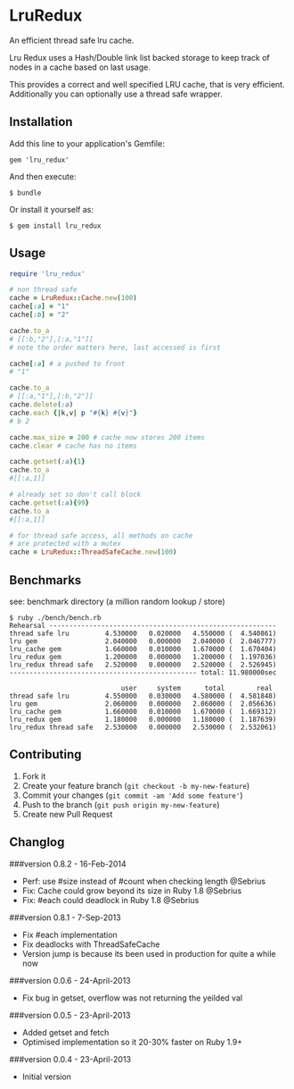 # LruRedux

An efficient thread safe lru cache.

Lru Redux uses a Hash/Double link list backed storage to keep track of nodes in a cache based on last usage.

This provides a correct and well specified LRU cache, that is very efficient. Additionally you can optionally use a thread safe wrapper.

## Installation

Add this line to your application's Gemfile:

    gem 'lru_redux'

And then execute:

    $ bundle

Or install it yourself as:

    $ gem install lru_redux

## Usage

```ruby
require 'lru_redux'

# non thread safe
cache = LruRedux::Cache.new(100)
cache[:a] = "1"
cache[:b] = "2"

cache.to_a
# [[:b,"2"],[:a,"1"]]
# note the order matters here, last accessed is first

cache[:a] # a pushed to front
# "1"

cache.to_a
# [[:a,"1"],[:b,"2"]]
cache.delete(:a)
cache.each {|k,v| p "#{k} #{v}"}
# b 2

cache.max_size = 200 # cache now stores 200 items
cache.clear # cache has no items

cache.getset(:a){1}
cache.to_a
#[[:a,1]]

# already set so don't call block
cache.getset(:a){99}
cache.to_a
#[[:a,1]]

# for thread safe access, all methods on cache
# are protected with a mutex
cache = LruRedux::ThreadSafeCache.new(100)

```

## Benchmarks

see: benchmark directory (a million random lookup / store)

```
$ ruby ./bench/bench.rb
Rehearsal ---------------------------------------------------------
thread safe lru         4.530000   0.020000   4.550000 (  4.540861)
lru gem                 2.040000   0.000000   2.040000 (  2.046777)
lru_cache gem           1.660000   0.010000   1.670000 (  1.670404)
lru_redux gem           1.200000   0.000000   1.200000 (  1.197036)
lru_redux thread safe   2.520000   0.000000   2.520000 (  2.526945)
----------------------------------------------- total: 11.980000sec

                            user     system      total        real
thread safe lru         4.550000   0.030000   4.580000 (  4.581848)
lru gem                 2.060000   0.000000   2.060000 (  2.056636)
lru_cache gem           1.660000   0.010000   1.670000 (  1.669312)
lru_redux gem           1.180000   0.000000   1.180000 (  1.187639)
lru_redux thread safe   2.530000   0.000000   2.530000 (  2.532061)

```


## Contributing

1. Fork it
2. Create your feature branch (`git checkout -b my-new-feature`)
3. Commit your changes (`git commit -am 'Add some feature'`)
4. Push to the branch (`git push origin my-new-feature`)
5. Create new Pull Request

## Changlog

###version 0.8.2 - 16-Feb-2014

- Perf: use #size instead of #count when checking length @Sebrius
- Fix: Cache could grow beyond its size in Ruby 1.8 @Sebrius
- Fix: #each could deadlock in Ruby 1.8 @Sebrius


###version 0.8.1 - 7-Sep-2013

- Fix #each implementation
- Fix deadlocks with ThreadSafeCache
- Version jump is because its been used in production for quite a while now

###version 0.0.6 - 24-April-2013

- Fix bug in getset, overflow was not returning the yeilded val

###version 0.0.5 - 23-April-2013

- Added getset and fetch
- Optimised implementation so it 20-30% faster on Ruby 1.9+

###version 0.0.4 - 23-April-2013

- Initial version
